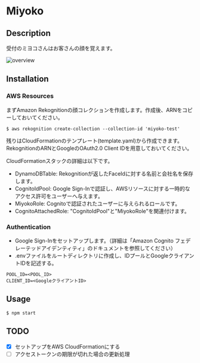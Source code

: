 # Miyoko

## Description
受付のミヨコさんはお客さんの顔を覚えます。

![overview](https://user-images.githubusercontent.com/29790650/37645713-f87e4c5c-2c6a-11e8-877f-13ab60e77b12.png)

## Installation
### AWS Resources
まずAmazon Rekognitionの顔コレクションを作成します。作成後、ARNをコピーしておいてください。

```
$ aws rekognition create-collection --collection-id 'miyoko-test'
```

残りはCloudFormationのテンプレート(template.yaml)から作成できます。RekognitionのARNとGoogleのOAuth2.0 Client IDを用意しておいてください。

CloudFormationスタックの詳細は以下です。

- DynamoDBTable: Rekognitionが返したFaceIdに対する名前と会社名を保存します。
- CognitoIdPool: Google Sign-Inで認証し、AWSリソースに対する一時的なアクセス許可をユーザーへ与えます。
- MiyokoRole: Cognitoで認証されたユーザーに与えられるロールです。
- CognitoAttachedRole: "CognitoIdPool"と"MiyokoRole"を関連付けます。

### Authentication
- Google Sign-Inをセットアップします。（詳細は「Amazon Cognito フェデレーテッドアイデンティティ」のドキュメントを参照してください）
- .envファイルをルートディレクトリに作成し、IDプールとGoogleクライアントIDを記述する。

```
POOL_ID=<POOL_ID>
CLIENT_ID=<GoogleクライアントID>
```

## Usage
```
$ npm start
```

## TODO
- [x] セットアップをAWS CloudFormationにする
- [ ] アクセストークンの期限が切れた場合の更新処理
